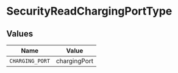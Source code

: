# SecurityReadChargingPortType


## Values

| Name            | Value           |
| --------------- | --------------- |
| `CHARGING_PORT` | chargingPort    |